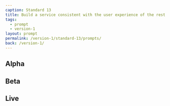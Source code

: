 ```yaml
---
caption: Standard 13
title: Build a service consistent with the user experience of the rest of GOV.UK by using the design patterns and style guide.
tags:
  - prompt
  - version-1
layout: prompt
permalink: /version-1/standard-13/prompts/
back: /version-1/
---
```


## Alpha

## Beta

## Live
